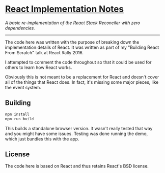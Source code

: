 # [React Implementation Notes](https://reactjs.org/docs/implementation-notes.html)

_A basic re-implementation of the React Stack Reconciler with zero dependencies._

---

The code here was written with the purpose of breaking down the implementation details of React. It was written as part of my "Building React From Scratch" talk at React Rally 2016.

I attempted to comment the code throughout so that it could be used for others to learn how React works.

Obviously this is not meant to be a replacement for React and doesn't cover all of the things that React does. In fact, it's missing some major pieces, like the event system.

## Building

```sh
npm install
npm run build
```

This builds a standalone browser version. It wasn't really tested that way and you might have some issues. Testing was done running the demo, which just bundles this with the app.

## License

The code here is based on React and thus retains React's BSD license.
